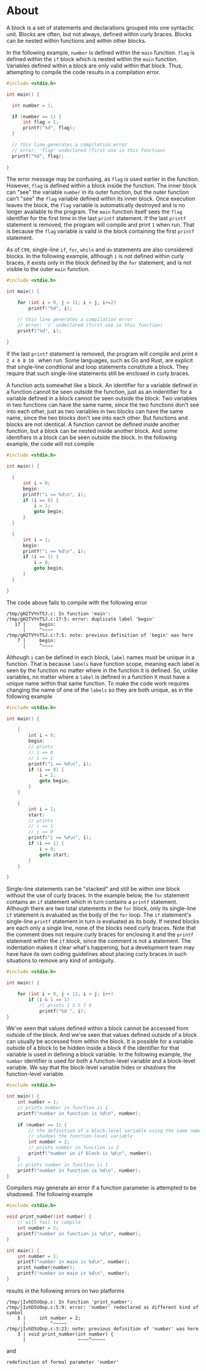 # About

A block is a set of statements and declarations grouped into one syntactic unit.
Blocks are often, but not always, defined within curly braces.
Blocks can be nested within functions and within other blocks.

In the following example, `number` is defined within the `main` function.
`flag` is defined within the `if` block which is nested within the `main` function.
Variables defined within a block are only valid within that block.
Thus, attempting to compile the code results in a compilation error.

```c
#include <stdio.h>

int main() {

  int number = 1;

  if (number == 1) {
      int flag = 1;
      printf("%d", flag);
  }

  // this line generates a compilation error
  // error: 'flag' undeclared (first use in this function)
  printf("%d", flag);
    
}
```

The error message may be confusing, as `flag` _is_ used earlier in the function.
However, `flag` is defined within a block inside the function.
The inner block can "see" the variable `number` in its outer function, but the outer function can't "see" the `flag` variable defined within its inner block.
Once execution leaves the block, the `flag` variable is automatically destroyed and is no longer available to the program.
The `main` function itself sees the `flag` identifier for the first time in the last `printf` statement.
If the last `printf` statement is removed, the program will compile and print `1` when run.
That is because the `flag` variable is valid in the block containing the first `printf` statement.

As of `C99`, single-line `if`, `for`, `while` and `do` statements are also considered blocks.
In the following example, although `i` is not defined within curly braces, it exists only in the block defined by the `for` statement, and is not visible to the outer `main` function.

```c
#include <stdio.h>

int main() {

    for (int i = 0, j = 11; i < j; i+=2)
        printf("%d", i);

    // this line generates a compilation error
    // error: 'i' undeclared (first use in this function)
    printf("%d", i);
    
}
```

If the last `printf` statement is removed, the program will compile and print `0 2 4 6 8 10 ` when run.
Some languages, such as Go and Rust, are explicit that single-line conditional and loop statements constitute a block.
They require that such single-line statements still be enclosed in curly braces.

A function acts somewhat like a block.
An identifier for a variable defined in a function cannot be seen outside the function, just as an indentifier for a variable defined in a block cannot be seen outside the block.
Two variables in two functions can have the same name, since the two functions don't see into each other, just as two variables in two blocks can have the same name, since the two blocks don't see into each other.
But functions and blocks are not identical.
A function cannot be defined inside another function, but a block can be nested inside another block.
And some identifiers in a block can be seen outside the block.
In the following example, the code will not compile

```c
#include <stdio.h>

int main() {

  {
      int i = 0;
      begin:
      printf("i == %d\n", i);
      if (i == 0) {
          i = 1;
          goto begin;
      }
  }

  {
      int i = 1;
      begin:
      printf("i == %d\n", i);
      if (i == 1) {
          i = 0;
          goto begin;
      }
  }

}
```

The code above fails to compile with the following error

```
/tmp/gH2TVYnTSJ.c: In function 'main':
/tmp/gH2TVYnTSJ.c:17:5: error: duplicate label 'begin'
   17 |     begin:
      |     ^~~~~
/tmp/gH2TVYnTSJ.c:7:5: note: previous definition of 'begin' was here
    7 |     begin:
      |     ^~~~~
```

Although `i` can be defined in each block, `label` names must be unique in a function.
That is because `labels` have function scope, meaning each label is seen by the function no matter where in the function it is defined.
So, unlike variables, no matter where a `label` is defined in a function it must have a unique name within that same function.
To make the code work requires changing the name of one of the `labels` so they are both unique, as in the following example

```c
#include <stdio.h>

int main() {

    {
        int i = 0;
        begin:
        // prints
        // i == 0
        // i == 1
        printf("i == %d\n", i);
        if (i == 0) {
            i = 1;
            goto begin;
        }
    }

    {
        int i = 1;
        start:
        // prints
        // i == 1
        // i == 0    
        printf("i == %d\n", i);
        if (i == 1) {
            i = 0;
            goto start;
        }
    }

}
```

Single-line statements can be "stacked" and still be within one block without the use of curly braces.
In the example below, the `for` statement contains an `if` statement which in turn contains a `printf` statement.
Although there are two total statements in the `for` block, only its single-line `if` statement is evaluated as the body of the `for` loop.
The `if` statement's single-line `printf` statement in turn is evaluated as its body.
If nested blocks are each only a single line, none of the blocks need curly braces.
Note that the comment does not require curly braces for enclosing it and the `printf` statement within the `if` block, since the comment is not a statement.
The indentation makes it clear what's happening, but a development team may have have its own coding guidelines about placing curly braces in such situations to remove any kind of ambiguity.

```c
#include <stdio.h>

int main() {

    for (int i = 0, j = 11; i < j; i++)
        if (i & 1 == 1)
            // prints 1 3 5 7 9 
            printf("%d ", i);
}
```

We've seen that values defined within a block cannot be accessed from outside of the block.
And we've seen that values defined outside of a block can usually be accessed from within the block.
It is possible for a variable outside of a block to be hidden inside a block if the identifier for that variable is used in defining a block variable.
In the following example, the `number` identifier is used for both a function-level variable and a block-level variable.
We say that the block-level variable hides or _shadows_ the function-level variable.

```c
#include <stdio.h>

int main() {
    int number = 1;
    // prints number in function is 1
    printf("number in function is %d\n", number);
    
    if (number == 1) {
        // the definition of a block-level variable using the same name
        // shadows the function-level variable
        int number = 2;
        // prints number in function is 2
        printf("number in if block is %d\n", number);
    }
    // prints number in function is 1
    printf("number in function is %d\n", number);
}
```

Compilers may generate an error if a function parameter is attempted to be shadowed.
The following example

```c
#include <stdio.h>

void print_number(int number) {
    // will fail to compile
    int number = 2;
    printf("number in function is %d\n", number);
}

int main() {
    int number = 1;
    printf("number in main is %d\n", number);
    print_number(number);
    printf("number in main is %d\n", number);
}
```

results in the following errors on two platforms

```
/tmp/jIvhD5UOop.c: In function 'print_number':
/tmp/jIvhD5UOop.c:5:9: error: 'number' redeclared as different kind of symbol
    5 |     int number = 2;
      |         ^~~~~~
/tmp/jIvhD5UOop.c:3:23: note: previous definition of 'number' was here
    3 | void print_number(int number) {
      |                   ~~~~^~~~~~
```

and

```
redefinition of formal parameter 'number'
```
